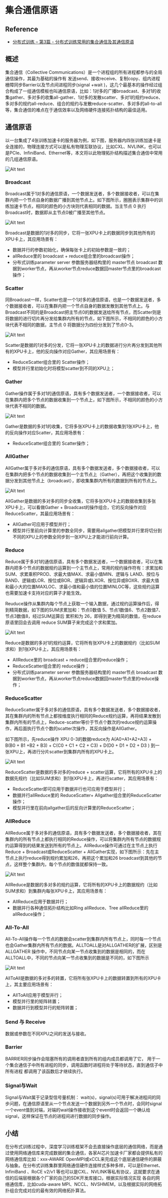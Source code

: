 # 集合通信原语
## Reference
- [分布式训练 – 第3篇 - 分布式训练常用的集合通信及其通信原语](https://zhuanlan.zhihu.com/p/493092647)
## 概述
集合通信（Collective Communications）是一个进程组的所有进程都参与的全局通信操作，其最为基础的操作有 发送send、接收receive、复制copy、组内进程栅障同步Barrier以及节点间进程同步(signal +wait )，这几个最基本的操作经过组合构成了一组通信模板也叫通信原语，比如：1对多的广播broadcast、多对1的收集gather、多对多的收集all-gather、1对多的发散scatter、多对1的规约reduce、多对多的规约all-reduce、组合的规约与发散reduce-scatter、多对多的all-to-all等，集合通信的难点在于通信效率以及网络硬件连接拓扑结构的最佳适用。

## 通信原语
以一台集成了4张训练加速卡的服务器为例，如下图，服务器内四张训练加速卡是全连接的，物理连接方式可以是私有物理互联协议，比如CXL、NVLINK，也可以是PCIe、InfiniBand、Ethernet等，本文将以此物理拓扑结构描述集合通信中常用的几组通信原语。

![Alt text](assets/image-connect-topo.png "image-connect-topo")
### Broadcast
Broadcast属于1对多的通信原语，一个数据发送者，多个数据接收者，可以在集群内把一个节点自身的数据广播到其他节点上。如下图所示，圈圈表示集群中的训练加速卡节点，相同的颜色的小方块则代表相同的数据。当主节点 0 执行Broadcast时，数据即从主节点0被广播至其他节点。

![Alt text](assets/Broadcast.png "Broadcast")

Broadcast是数据的1对多的同步，它将一张XPU卡上的数据同步到其他所有的XPU卡上，其应用场景有：
- 数据并行的参数初始化，确保每张卡上的初始参数是一致的；
- allReduce里的 broadcast + reduce组合里的broadcast操作；
- 分布式训练parameter server 参数服务器结构里的 master节点 broadcast 数据到worker节点，再从worker节点reduce数据回master节点里的broadcast操作；

### Scatter
同Broadcast一样，Scatter也是一个1对多的通信原语，也是一个数据发送者，多个数据接收者，可以在集群内把一个节点自身的数据发散到其他节点上。与Broadcast不同的是Broadcast把主节点0的数据发送给所有节点，而Scatter则是将数据的进行切片再分发给集群内所有的节点，如下图所示，不相同的颜色的小方块代表不相同的数据，主节点 0 将数据分为四份分发到了节点0-3。

![Alt text](assets/Scatter.png "Scatter")

Scatter是数据的1对多的分发，它将一张XPU卡上的数据进行分片再分发到其他所有的XPU卡上，他的反向操作对应Gather，其应用场景有：
- ReduceScatter组合里的 Scatter操作；
- 模型并行里初始化时将模型scatter到不同的XPU上；

### Gather
Gather操作属于多对1的通信原语，具有多个数据发送者，一个数据接收者，可以在集群内把多个节点的数据收集到一个节点上，如下图所示，不相同的颜色的小方块代表不相同的数据。

![Alt text](assets/Gather.png "Gather")

Gather是数据的多对1的收集，它将多张XPU卡上的数据收集到1张XPU卡上，他的反向操作对应Scatter，其应用场景有：
- ReduceScatter组合里的 Scatter操作；

### AllGather
AllGather属于多对多的通信原语，具有多个数据发送者，多个数据接收者，可以在集群内把多个节点的数据收集到一个主节点上（Gather），再把这个收集到的数据分发到其他节点上（broadcast），即收集集群内所有的数据到所有的节点上。

![Alt text](assets/AllGather.png "AllGather")

AllGather是数据的多对多的同步全收集，它将多张XPU卡上的数据收集到多张XPU卡上，可以看做Gather + Broadcast的操作组合，它的反向操作对应ReduceScatter，其最应用场景有：
- AllGather可应用于模型并行；
- 模型并行里前向计算里的参数全同步，需要用allgather把模型并行里将切分到不同的XPU上的参数全同步到一张XPU上才能进行前向计算。

### Reduce
Reduce属于多对1的通信原语，具有多个数据发送者，一个数据接收者，可以在集群内把多个节点的数据规约运算到一个主节点上，常用的规约操作符有：求累加和SUM、求累乘积PROD、求最大值MAX、求最小值MIN、逻辑与 LAND、按位与BAND、逻辑或LOR、按位或BOR、逻辑异或LXOR、按位异或BOXR、求最大值和最小大的位置MAXLOC、求最小值和最小值的位置MINLOC等，这些规约运算也需要加速卡支持对应的算子才能生效。

Reuduce操作从集群内每个节点上获取一个输入数据，通过规约运算操作后，得到精简数据，如下图的SUM求累加和：节点0数值 5、节点1数值6、节点2数值7、节点3数值8，经过SUM运算后 累积和为 26，即得到更为精简的数值，在reduce原语里回会去调用 reduce SUM算子来完成这个求和累加。

![Alt text](assets/Reduce.png "Reduce")

Reduce是数据的多对1的规约运算，它将所有张XPU卡上的数据规约（比如SUM求和）到1张XPU卡上，其应用场景有：
- AllReduce里的 broadcast + reduce组合里的reduce操作；
- ReduceScatter组合里的 reduce操作；
- 分布式训练parameter server 参数服务器结构里的 master节点 broadcast 数据到worker节点，再从worker节点reduce数据回master节点里的reduce操作；

### ReduceScatter
ReduceScatter属于多对多的通信原语，具有多个数据发送者，多个数据接收者，其在集群内的所有节点上都按维度执行相同的Reduce规约运算，再将结果发散到集群内所有的节点上，Reduce-scatter等价于节点个数次的reduce规约运算操作，再后面执行节点个数的scatter次操作，其反向操作是AllGather。

如下图所示，先reduce操作 XPU 0-3的数据reduce为 A(A0+A1+A2+A3) + B(B0 + B1 +B2 + B3) + C(C0 + C1 + C2 + C3) + D(D0 + D1 + D2 + D3 ) 到一张XPU上，再进行分片scatter到集群内所有的XPU卡上。

![Alt text](assets/Reducecatter.png "Reducecatter")

ReduceScatter是数据的多对多的reduce + scatter运算，它将所有的XPU卡上的数据先规约（比如SUM求和）到1张XPU卡上，再进行scatter，其应用场景有：
- ReduceScatter即可应用于数据并行也可应用于模型并行；
- 数据并行allReduce里的 ReduceScatter+ Allgather组合里的ReduceScatter操作；
- 模型并行里在前向allgather后的反向计算里的ReduceScatter；

### AllReduce
AllReduce属于多对多的通信原语，具有多个数据发送者，多个数据接收者，其在集群内的所有节点上都执行相同的Reduce操作，可以将集群内所有节点的数据规约运算得到的结果发送到所有的节点上。AllReduce操作可通过在主节点上执行Reduce + Broadcast或ReduceScatter + AllGather实现，如下图所示：先在主节点上执行reduce得到规约累加和26，再把这个累加和26 broadcast到其他的节点，这样整个集群内，每个节点的数值就都保持一致。

![Alt text](assets/AllReduce.png "AllReduce Sum")

AllReduce是数据的多对多的规约运算，它将所有的XPU卡上的数据规约（比如SUM求和）到集群内每张XPU卡上，其应用场景有：
- AllReduce应用于数据并行；
- 数据并行各种通信拓扑结构比如Ring allReduce、Tree allReduce里的 allReduce操作；

### All-To-All
All-To-All操作每一个节点的数据会scatter到集群内所有节点上，同时每一个节点也会Gather集群内所有节点的数据。ALLTOALL是对ALLGATHER的扩展，区别是ALLGATHER 操作中，不同节点向某一节点收集到的数据是相同的，而在ALLTOALL中，不同的节点向某一节点收集到的数据是不同的，如下图所示

![Alt text](assets/AllToAll.png "ALLTOALL")

AllToAll是数据的多对多的转置，它将所有张XPU卡上的数据转置到所有的XPU卡上，其主要应用场景有：
- AllToAll应用于模型并行；
- 模型并行里的矩阵转置；
- 数据并行到模型并行的矩阵转置；

### Send 与 Receive
数据或参数在不同XPU之间的发送与接收。

### Barrier
BARRIER同步操作会阻塞所有的调用者直到所有的组内成员都调用了它， 用于一个集合通信子中所有进程的同步，调用函数时进程将处于等待状态，直到通信子中所有进程 都调用了该函数后才继续执行。

### Signal与Wait
Signal与Wait属于记录型信号量机制： wait(s)，signal(s)可用于解决进程间的同步问题，在通信原语里从一个节点发送一个数据到另外一个节点时，会同时signal一个event值到对端，对端的wait操作接收到这个event时会返回一个确认给signal，这样保证在节点的进程间进行数据的同步操作。

## 小结
在分布式训练过程中，深度学习训练框架不会去直接操作底层的通信网络，而是通过使用网络通信库来完成数据的集合通信，各家AI芯片加速卡厂家都会提供私有的网络通信库比如：xxx-AWARE OpenMPI或xCCL来完成这个底层通信硬件的屏蔽与抽象。在分布式训练集群里网络通信硬件连接样式多种多样，可以是Ethernet、InfiniBand 、RoCE v2/v1 等也可以是CXL、NVLINK等私有协议，这就要求在通信的后端层根据各个厂家的自己的SDK开发库接口，根据实际情况实现 各自的网络通信库，比如cuda-aware MPI、NCCL、NVSHMEM，以及根据实际的网络拓扑组合完成对应的最有效的网络拓扑算法。